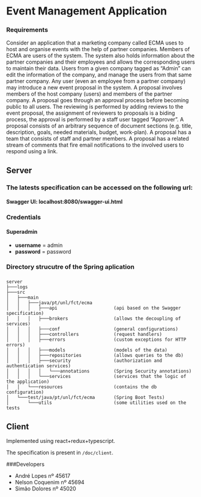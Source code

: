 # Event Management Application

### Requirements
Consider an application that a marketing company called ECMA uses to host and organise events with the help of partner companies.
Members of ECMA are users of the system.
The system also holds information about the partner companies and their employees and allows the corresponding users to maintain their data.
Users from a given company tagged as “Admin” can edit the information of the company, and manage the users from that same partner company. 
Any user (even an employee from a partner company) may introduce a new event proposal in the system.
A proposal involves members of the host company (users) and members of the partner company.
A proposal goes through an approval process before becoming public to all users. 
The reviewing is performed by adding reviews to the event proposal, the assignment of reviewers to proposals is a biding process, the approval is performed by a staff user tagged “Approver”.
A proposal consists of an arbitrary sequence of document sections (e.g. title, description, goals, needed materials, budget, work-plan). A proposal has a team that consists of staff and partner members.
A proposal has a related stream of comments that fire email notifications to the involved users to respond using a link.

## Server

### The latests specification can be accessed on the following url: 
#### Swagger UI: localhost:8080/swagger-ui.html

### Credentials

#### Superadmin
* __username__ = admin
* __password__ = password

### Directory strucutre of the Spring aplication
###
```
server
├───logs
├───src
│   ├───main
│   │   ├───java/pt/unl/fct/ecma
│   │   │   ├───api						(api based on the Swagger specification)
│   │   │   ├───brokers					(allows the decoupling of services)
│   │   │   ├───conf					(general configurations)
│   │   │   ├───controllers				(request handlers)
│   │   │   ├───errors					(custom exceptions for HTTP errors)
│   │   │   ├───models					(models of the data)
│   │   │   ├───repositories			(allows queries to the db)
│   │   │   ├───security				(authorization and authentication services)
│   │   │   │   └───annotations			(Spring Security annotations)
│   │   │   └───services				(services that the logic of the application)
│   │   └───resources					(contains the db configuration)
│   └───test/java/pt/unl/fct/ecma		(Spring Boot Tests)
│       └───utils						(some utilities used on the tests
```



## Client

Implemented using react+redux+typescript. 

The specification is present in ```/doc/client```.


###Developers

* André Lopes nº 45617
* Nelson Coquenim nº 45694
* Simão Dolores nº 45020